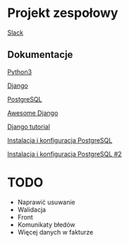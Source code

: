 # Projekt zespołowy

[Slack](https://projektzespolowygroup.slack.com)

## Dokumentacje

[Python3](https://docs.python.org/3/)

[Django](https://docs.djangoproject.com/en/1.11/)

[PostgreSQL](https://www.postgresql.org/docs/10/static/index.html)

[Awesome Django](https://github.com/rosarior/awesome-django/blob/master/README.md)

[Django tutorial](https://docs.djangoproject.com/en/1.11/intro/tutorial01/)

[Instalacja i konfiguracja PostgreSQL](https://www.digitalocean.com/community/tutorials/how-to-use-postgresql-with-your-django-application-on-debian-8)

[Instalacja i konfiguracja PostgreSQL #2](https://help.ubuntu.com/stable/serverguide/postgresql.html)


# TODO
- Naprawić usuwanie
- Walidacja
- Front
- Komunikaty błedów
- Więcej danych w fakturze
